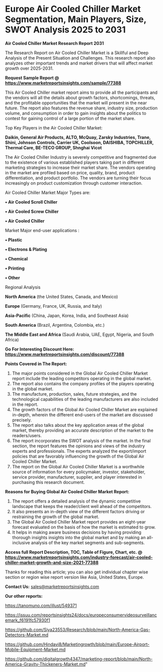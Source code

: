 # Europe Air Cooled Chiller Market Segmentation, Main Players, Size, SWOT Analysis 2025 to 2031

<strong>Air Cooled Chiller Market Research Report 2031</strong>

The Research Report on Air Cooled Chiller Market is a Skillful and Deep Analysis of the Present Situation and Challenges. This research report also analyzes other important trends and market drivers that will affect market growth over 2025-2031.

<strong>Request Sample Report @ <a href=https://www.marketreportsinsights.com/sample/77388>https://www.marketreportsinsights.com/sample/77388</a></strong>

This Air Cooled Chiller market report aims to provide all the participants and the vendors will all the details about growth factors, shortcomings, threats, and the profitable opportunities that the market will present in the near future. The report also features the revenue share, industry size, production volume, and consumption in order to gain insights about the politics to contest for gaining control of a large portion of the market share.

Top Key Players in the Air Cooled Chiller Market:

<strong>Daikin, General Air Products, ALTO, McQuay, Zarsky Industries, Trane, Shini, Johnson Controls, Carrier UK, Coolsoon, DAISHIBA, TOPCHILLER, Thermal Care, BE-TECO GROUP, Shnghai Vicot</strong>

The Air Cooled Chiller Industry is severely competitive and fragmented due to the existence of various established players taking part in different marketing strategies to increase their market share. The vendors operating in the market are profiled based on price, quality, brand, product differentiation, and product portfolio. The vendors are turning their focus increasingly on product customization through customer interaction.

Air Cooled Chiller Market Major Types are:

<strong>• Air Cooled Scroll Chiller

• Air Cooled Screw Chiller

• Air Cooled Chiller</strong>

Market Major end-user applications :

<strong>• Plastic

• Electrons & Plating

• Chemical

• Printing

• Other</strong>

Regional Analysis

</u><strong><b>North America</b></strong> (the United States, Canada, and Mexico)

<strong><b>Europe </b></strong>(Germany, France, UK, Russia, and Italy)

<strong><b>Asia-Pacific</b></strong> (China, Japan, Korea, India, and Southeast Asia)

<strong><b>South America</b></strong> (Brazil, Argentina, Colombia, etc.)

<strong><b>The Middle East and Africa</b></strong> (Saudi Arabia, UAE, Egypt, Nigeria, and South Africa)

<strong>Go For Interesting Discount Here: <a href=https://www.marketreportsinsights.com/discount/77388>https://www.marketreportsinsights.com/discount/77388</a></strong>

<strong>Points Covered in The Report:</strong>
<ol>
  <li>The major points considered in the Global Air Cooled Chiller Market report include the leading competitors operating in the global market.</li>
  <li>The report also contains the company profiles of the players operating in the global market.</li>
  <li>The manufacture, production, sales, future strategies, and the technological capabilities of the leading manufacturers are also included in the report.</li>
  <li>The growth factors of the Global Air Cooled Chiller Market are explained in-depth, wherein the different end-users of the market are discussed precisely.</li>
  <li>The report also talks about the key application areas of the global market, thereby providing an accurate description of the market to the readers/users.</li>
  <li>The report incorporates the SWOT analysis of the market. In the final section, the report features the opinions and views of the industry experts and professionals. The experts analyzed the export/import policies that are favorably influencing the growth of the Global Air Cooled Chiller Market.</li>
  <li>The report on the Global Air Cooled Chiller Market is a worthwhile source of information for every policymaker, investor, stakeholder, service provider, manufacturer, supplier, and player interested in purchasing this research document.</li>
</ol>
<strong>Reasons for Buying Global Air Cooled Chiller Market Report:</strong>

<ol>
  <li>The report offers a detailed analysis of the dynamic competitive landscape that keeps the reader/client well ahead of the competitors.</li>
  <li>It also presents an in-depth view of the different factors driving or restraining the growth of the global market.</li>
  <li>The Global Air Cooled Chiller Market report provides an eight-year forecast evaluated on the basis of how the market is estimated to grow.</li>
  <li>It helps in making aware business decisions by having providing thorough insights insights into the global market and by making an all-inclusive analysis of the key market segments and sub-segments.</li>
</ol>
<strong>Access full Report Description, TOC, Table of Figure, Chart, etc. @ <a href=https://www.marketreportsinsights.com/industry-forecast/air-cooled-chiller-market-growth-and-size-2021-77388>https://www.marketreportsinsights.com/industry-forecast/air-cooled-chiller-market-growth-and-size-2021-77388</a></strong>


Thanks for reading this article; you can also get individual chapter wise section or region wise report version like Asia, United States, Europe.

<strong>Contact Us:</strong>
sales@marketreportsinsights.com

<strong>Our other reports:</strong>

<a href=https://tanomuno.com/illust/549371>https://tanomuno.com/illust/549371</a>

<a href=https://issuu.com/reportsinsights24/docs/europeconsumervideosurveillancemark_f6191fc57930f1>https://issuu.com/reportsinsights24/docs/europeconsumervideosurveillancemark_f6191fc57930f1</a>

<a href=https://github.com/Siya23553/Research/blob/main/North-America-Gas-Detectors-Market.md>https://github.com/Siya23553/Research/blob/main/North-America-Gas-Detectors-Market.md</a>

<a href=https://github.com/Hindavi8/Marketingrowth/blob/main/Europe-Airport-Mobile-Equipment-Market.md>https://github.com/Hindavi8/Marketingrowth/blob/main/Europe-Airport-Mobile-Equipment-Market.md</a>

<a href=https://github.com/digitalgrowth4347/marketing-report/blob/main/North-America-Gravity-Thickeners-Market.md>https://github.com/digitalgrowth4347/marketing-report/blob/main/North-America-Gravity-Thickeners-Market.md</a>"
